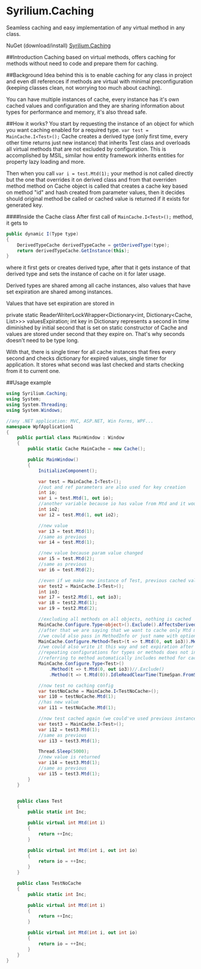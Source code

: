 # Syrilium.Caching
Seamless caching and easy implementation of any virtual method in any class.

NuGet (download/install) [Syrilium.Caching](https://www.nuget.org/packages/Syrilium.Caching)

##Introduction
Caching based on virtual methods, offers caching for methods without need to code and prepare them for caching.

##Background
Idea behind this is to enable caching for any class in project and even dll references if methods are virtual with minimal preconfiguration (keeping classes clean, not worrying too much about caching).

You can have multiple instances of cache, every instance has it's own cached values and configuration and they are sharing information about types for performance and memory, it's also thread safe.

##How it works?
You start by requesting the instance of an object for which you want caching enabled for a required type. 
`var test = MainCache.I<Test>();`
Cache creates a derived type (only first time, every other time returns just new instance) that inherits Test class and overloads all virtual methods that are not excluded by configuration. This is accomplished by MSIL, similar how entity framework inherits entities for property lazy loading and more.

Then when you call `var i = test.Mtd(1);` your method is not called directly but the one that overrides it on derived class and from that overriden method method on Cache object is called that creates a cache key based on method "id" and hash created from parameter values, then it decides should original method be called or cached value is returned if it exists for generated key.

####Inside the Cache class
After first call of `MainCache.I<Test>();` method, it gets to
```cs
public dynamic I(Type type)
{
    DerivedTypeCache derivedTypeCache = getDerivedType(type);
    return derivedTypeCache.GetInstance(this);
}
```
where it first gets or creates derived type, after that it gets instance of that derived type and sets the instance of cache on it for later usage.

Derived types are shared among all cache instances, also values that have set expiration are shared among instances.

Values that have set expiration are stored in

private static ReaderWriterLockWrapper<Dictionary<int, Dictionary<Cache, List<CacheInfo>>>> valuesExpiration;
int key in Dictionary represents a second in time diminished by initial second that is set on static constructor of Cache and values are stored under second that they expire on. That's why seconds doesn't need to be type long.

With that, there is single timer for all cache instances that fires every second and checks dictionary for expired values, single timer for application. It stores what second was last checked and starts checking from it to current one.

##Usage example
```cs
using Syrilium.Caching;
using System;
using System.Threading;
using System.Windows;

//any .NET application: MVC, ASP.NET, Win Forms, WPF...
namespace WpfApplication1
{
	public partial class MainWindow : Window
	{
		public static Cache MainCache = new Cache();

		public MainWindow()
		{
			InitializeComponent();

			var test = MainCache.I<Test>();
			//out and ref parameters are also used for key creation
			int io;
			var i = test.Mtd(1, out io);
			//another variable because io has value from Mtd and it would generate new key and new cache value
			int io2;
			var i2 = test.Mtd(1, out io2);

			//new value
			var i3 = test.Mtd(1);
			//same as previous
			var i4 = test.Mtd(1);

			//new value because param value changed
			var i5 = test.Mtd(2);
			//same as previous
			var i6 = test.Mtd(2);

			//even if we make new instance of Test, previous cached values are preserved
			var test2 = MainCache.I<Test>();
			int io3;
			var i7 = test2.Mtd(1, out io3);
			var i8 = test2.Mtd(1);
			var i9 = test2.Mtd(2);

			//excluding all methods on all objects, nothing is cached
			MainCache.Configure.Type<object>().Exclude().AffectsDerivedTypes();
			//after that we are saying that we want to cache only Mtd methods on type Test and passing dummy parameters to methods so that they can be identified,
			//we could also pass in MethodInfo or just name with optional param types
			MainCache.Configure.Method<Test>(t => t.Mtd(0, out io3)).Method(t => t.Mtd(0));
			//we could also write it this way and set expiration after 3 sec of no use to method with one param
			//repeating configurations for types or methods does not insert new configuration, but changes previously set
			//referring to method automatically includes method for caching, for exclusion you also call Exclude() method
			MainCache.Configure.Type<Test>()
				.Method(t => t.Mtd(0, out io3))//.Exclude()
				.Method(t => t.Mtd(0)).IdleReadClearTime(TimeSpan.FromSeconds(3));

			//now test no caching config
			var testNoCache = MainCache.I<TestNoCache>();
			var i10 = testNoCache.Mtd(1);
			//has new value
			var i11 = testNoCache.Mtd(1);

			//now test cached again (we could've used previous instance of Test, results would've been the same)
			var test3 = MainCache.I<Test>();
			var i12 = test3.Mtd(1);
			//same as previous
			var i13 = test3.Mtd(1);

			Thread.Sleep(5000);
			//new value is returned
			var i14 = test3.Mtd(1);
			//same as previous
			var i15 = test3.Mtd(1);
		}
	}


	public class Test
	{
		public static int Inc;

		public virtual int Mtd(int i)
		{
			return ++Inc;
		}

		public virtual int Mtd(int i, out int io)
		{
			return io = ++Inc;
		}
	}

	public class TestNoCache
	{
		public static int Inc;

		public virtual int Mtd(int i)
		{
			return ++Inc;
		}

		public virtual int Mtd(int i, out int io)
		{
			return io = ++Inc;
		}
	}
}
```
